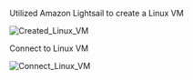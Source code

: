 Utilized Amazon Lightsail to create a Linux VM

![Created_Linux_VM](https://user-images.githubusercontent.com/91057035/151939851-282b8d70-ac26-488e-9a59-7bdc013b345d.JPG)


Connect to Linux VM

![Connect_Linux_VM](https://user-images.githubusercontent.com/91057035/151940050-6bc8aeeb-8036-4d0e-9210-ef8ad6309c7c.JPG)

